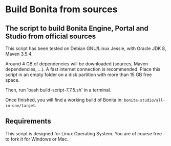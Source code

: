 Build Bonita from sources
================

The script to build Bonita Engine, Portal and Studio from official sources
------------------------------------------------------------------------------

This script has been tested on Debian GNU/Linux Jessie, with Oracle JDK 8, Maven 3.5.4.

Around 4 GB of dependencies will be downloaded (sources, Maven dependencies, ...). A fast internet connection is recommended.
Place this script in an empty folder on a disk partition with more than 15 GB free space.

Then, run 'bash build-script-7.7.5.sh' in a terminal.

Once finished, you will find a working build of Bonita in: `bonita-studio/all-in-one/target`.


Requirements
------------

This script is designed for Linux Operating System. You are of course free to fork it for Windows or Mac.
